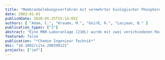 ```yaml
---
title: "Membranbelebungsverfahren mit vermehrter biologischer Phosphorelimination (EBPR)"
date: 2003-01-01
publishDate: 2020-05-25T15:14:05Z
authors: [ "Adam, C.", "Kraume, M.", "Gnirß, R.", "Lesjean, B." ]
publication_types: ["2"]
abstract: "Eine MBR-Laboranlage (210L) wurde mit zwei verschiedenen Reaktor-konfigurationen zur vermehrten biologischen PElimination (Bio-P) mit kommunalem Abwasser betrieben. Die beiden Reaktorkonfigurationen zeichneten sich neben einer vorgeschalteten anaeroben Zone für den Bio-P Prozess durch eine vorgeschaltete Denitrifikation bzw. eine nachgeschaltete Denitrifikation aus. Beide Reaktor-konfigurationen wurden bei einem Schlammalter von 15 Tagen mit vorgesiebtem (1mm)  Rohwasser parallel zu einer konventionellen Kläranlage betrieben. Für Phosphor wurden sehr niedrige und stabile Ablaufkonzentrationen von 0,05-0,15 mgP/L mit beiden Konfigurationen erreicht. Die Phosphorgehalte der Schlämme lagen bei 2,4-3% P/TS. Während mit der vorgeschalteten Denitrifikation erwartete Ergebnisse von 86-90% Stickstoffentfernung erzielt wurden, erreichte die nachgeschaltete Denitrifikation eine unerwartet hohe N-Elimination von bis zu 96% (ohne zusätzliche C-Quelle). Eine Betriebsphase mit Phosphoraufstockung des Zulaufes (~40 mgP/L) führte bei einer Elimination von 20-25 mgP/L zu P-Gehalten im Schlamm von 67%P/TS. Neben dem Bio-P-Mechanismus waren hier jedoch auch Fällungs- und  Adsorptionsmechanismen für die P-Aufnahme relevant."
featured: false
publication: "*Chemie Ingenieur Technik*"
doi: "10.1002/cite.200390121"
projects: ["imf"]
---
```


